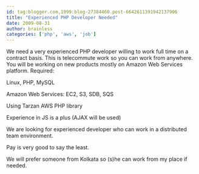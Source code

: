 ```yaml
---
id: tag:blogger.com,1999:blog-27384460.post-6642611391942137906
title: "Experienced PHP Developer Needed"
date: 2009-08-31
author: brainless
categories: ['php', 'aws', 'job']
---
```


We need a very experienced PHP developer willing to work full time on a contract basis. This is telecommute work so you can work from anywhere. You will be working on new products mostly on Amazon Web Services platform. Required:  

Linux, PHP, MySQL  

Amazon Web Services: EC2, S3, SDB, SQS  

Using Tarzan AWS PHP library  

Experience in JS is a plus (AJAX will be used)  

We are looking for experienced developer who can work in a distributed team environment.  

Pay is very good to say the least.  

We will prefer someone from Kolkata so (s)he can work from my place if needed.